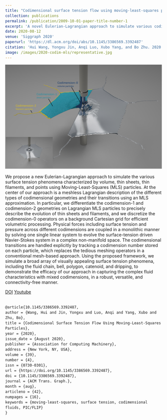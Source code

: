 ```yaml
---
title: "Codimensional surface tension flow using moving-least-squares particles"
collection: publications
permalink: /publication/2009-10-01-paper-title-number-1
excerpt: 'A novel Eulerian-Lagrangian approach to simulate various codimensional surface tension phenomena characterized by volume, thin sheets, thin filaments, and points using Moving-Least-Squares (MLS) particles'
date: 2020-08-12
venue: 'Siggraph 2020'
paperurl: 'https://dl.acm.org/doi/abs/10.1145/3386569.3392487'
citation: 'Hui Wang, Yongxu Jin, Anqi Luo, Xubo Yang, and Bo Zhu. 2020. Codimensional surface tension flow using moving-least-squares particles. ACM Trans. Graph. 39, 4, Article 42 (August 2020), 16 pages. https://doi.org/10.1145/3386569.3392487'
image: /images/2020-codim-mls/representative.jpg
---
```


![representative](/images/2020-codim-mls/representative.jpg)

We propose a new Eulerian-Lagrangian approach to simulate the various surface tension phenomena characterized by volume, thin sheets, thin filaments, and points using Moving-Least-Squares (MLS) particles. At the center of our approach is a meshless Lagrangian description of the different types of codimensional geometries and their transitions using an MLS approximation. In particular, we differentiate the codimension-1 and codimension-2 geometries on Lagrangian MLS particles to precisely describe the evolution of thin sheets and filaments, and we discretize the codimension-0 operators on a background Cartesian grid for efficient volumetric processing. Physical forces including surface tension and pressure across different codimensions are coupled in a monolithic manner by solving one single linear system to evolve the surface-tension driven Navier-Stokes system in a complex non-manifold space. The codimensional transitions are handled explicitly by tracking a codimension number stored on each particle, which replaces the tedious meshing operators in a conventional mesh-based approach. Using the proposed framework, we simulate a broad array of visually appealing surface tension phenomena, including the fluid chain, bell, polygon, catenoid, and dripping, to demonstrate the efficacy of our approach in capturing the complex fluid characteristics with mixed codimensions, in a robust, versatile, and connectivity-free manner.

[DOI](https://dl.acm.org/doi/abs/10.1145/3386569.3392487)
[Youtube](https://www.youtube.com/watch?v=ugJhLMlyctc)

<code>
@article{10.1145/3386569.3392487,
author = {Wang, Hui and Jin, Yongxu and Luo, Anqi and Yang, Xubo and Zhu, Bo},
title = {Codimensional Surface Tension Flow Using Moving-Least-Squares Particles},
year = {2020},
issue_date = {August 2020},
publisher = {Association for Computing Machinery},
address = {New York, NY, USA},
volume = {39},
number = {4},
issn = {0730-0301},
url = {https://doi.org/10.1145/3386569.3392487},
doi = {10.1145/3386569.3392487},
journal = {ACM Trans. Graph.},
month = {aug},
articleno = {42},
numpages = {16},
keywords = {moving-least-squares, surface tension, codimensional fluids, PIC/FLIP}
}
</code>